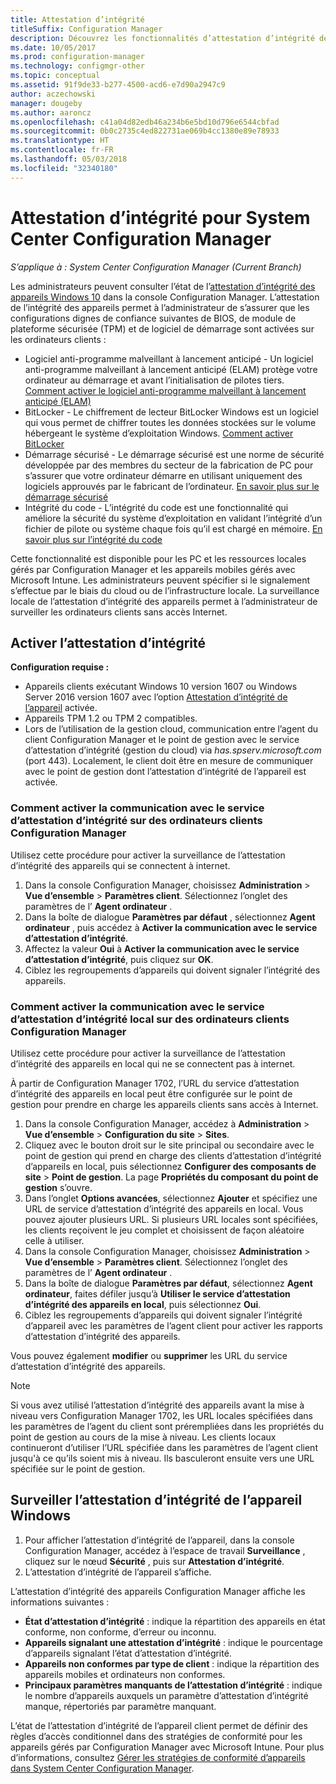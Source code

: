 ```yaml
---
title: Attestation d’intégrité
titleSuffix: Configuration Manager
description: Découvrez les fonctionnalités d’attestation d’intégrité de l’appareil disponibles dans la console Configuration Manager.
ms.date: 10/05/2017
ms.prod: configuration-manager
ms.technology: configmgr-other
ms.topic: conceptual
ms.assetid: 91f9de33-b277-4500-acd6-e7d90a2947c9
author: aczechowski
manager: dougeby
ms.author: aaroncz
ms.openlocfilehash: c41a04d82edb46a234b6e5bd10d796e6544cbfad
ms.sourcegitcommit: 0b0c2735c4ed822731ae069b4cc1380e89e78933
ms.translationtype: HT
ms.contentlocale: fr-FR
ms.lasthandoff: 05/03/2018
ms.locfileid: "32340180"
---
```

# <a name="health-attestation-for-system-center-configuration-manager"></a>Attestation d’intégrité pour System Center Configuration Manager

*S’applique à : System Center Configuration Manager (Current Branch)*

Les administrateurs peuvent consulter l’état de l’[attestation d’intégrité des appareils Windows 10](https://technet.microsoft.com/library/mt592023.aspx) dans la console Configuration Manager.  L’attestation de l’intégrité des appareils permet à l’administrateur de s’assurer que les configurations dignes de confiance suivantes de BIOS, de module de plateforme sécurisée (TPM) et de logiciel de démarrage sont activées sur les ordinateurs clients :  

-   Logiciel anti-programme malveillant à lancement anticipé - Un logiciel anti-programme malveillant à lancement anticipé (ELAM) protège votre ordinateur au démarrage et avant l’initialisation de pilotes tiers. [Comment activer le logiciel anti-programme malveillant à lancement anticipé (ELAM)](https://gallery.technet.microsoft.com/How-to-turn-on-Early-84552ec5)  
-   BitLocker - Le chiffrement de lecteur BitLocker Windows est un logiciel qui vous permet de chiffrer toutes les données stockées sur le volume hébergeant le système d’exploitation Windows.  [Comment activer BitLocker](https://gallery.technet.microsoft.com/How-to-turn-on-BitLocker-34294d3d)  
-   Démarrage sécurisé - Le démarrage sécurisé est une norme de sécurité développée par des membres du secteur de la fabrication de PC pour s’assurer que votre ordinateur démarre en utilisant uniquement des logiciels approuvés par le fabricant de l’ordinateur. [En savoir plus sur le démarrage sécurisé](https://technet.microsoft.com/library/hh824987.aspx)  
-   Intégrité du code - L’intégrité du code est une fonctionnalité qui améliore la sécurité du système d’exploitation en validant l’intégrité d’un fichier de pilote ou système chaque fois qu’il est chargé en mémoire. [En savoir plus sur l’intégrité du code](https://technet.microsoft.com/library/dd348642.aspx)  

Cette fonctionnalité est disponible pour les PC et les ressources locales gérés par Configuration Manager et les appareils mobiles gérés avec Microsoft Intune. Les administrateurs peuvent spécifier si le signalement s’effectue par le biais du cloud ou de l’infrastructure locale. La surveillance locale de l’attestation d’intégrité des appareils permet à l’administrateur de surveiller les ordinateurs clients sans accès Internet.

## <a name="enable-health-attestation"></a>Activer l’attestation d’intégrité

 **Configuration requise :**  

-   Appareils clients exécutant Windows 10 version 1607 ou Windows Server 2016 version 1607 avec l’option [Attestation d’intégrité de l’appareil](https://technet.microsoft.com/windows-server-docs/security/device-health-attestation) activée.
-   Appareils TPM 1.2 ou TPM 2 compatibles.
-   Lors de l’utilisation de la gestion cloud, communication entre l’agent du client Configuration Manager et le point de gestion avec le service d’attestation d’intégrité (gestion du cloud) via *has.spserv.microsoft.com* (port 443). Localement, le client doit être en mesure de communiquer avec le point de gestion dont l’attestation d’intégrité de l’appareil est activée.

### <a name="how-to-enable-health-attestation-service-communication-on-configuration-manager-client-computers"></a>Comment activer la communication avec le service d’attestation d’intégrité sur des ordinateurs clients Configuration Manager

Utilisez cette procédure pour activer la surveillance de l’attestation d’intégrité des appareils qui se connectent à internet.

1.  Dans la console Configuration Manager, choisissez **Administration** > **Vue d’ensemble** > **Paramètres client**.  Sélectionnez l’onglet des paramètres de l’ **Agent ordinateur** .  
2.  Dans la boîte de dialogue **Paramètres par défaut** , sélectionnez **Agent ordinateur** , puis accédez à **Activer la communication avec le service d’attestation d’intégrité**.  
3.  Affectez la valeur **Oui** à **Activer la communication avec le service d’attestation d’intégrité**, puis cliquez sur **OK**.  
4. Ciblez les regroupements d’appareils qui doivent signaler l’intégrité des appareils.

### <a name="how-to-enable-on-premises-health-attestation-service-communication-on-configuration-manager-client-computers"></a>Comment activer la communication avec le service d’attestation d’intégrité local sur des ordinateurs clients Configuration Manager
Utilisez cette procédure pour activer la surveillance de l’attestation d’intégrité des appareils en local qui ne se connectent pas à internet.

À partir de Configuration Manager 1702, l’URL du service d’attestation d’intégrité des appareils en local peut être configurée sur le point de gestion pour prendre en charge les appareils clients sans accès à Internet.

1. Dans la console Configuration Manager, accédez à **Administration** > **Vue d’ensemble** > **Configuration du site** > **Sites**.
2. Cliquez avec le bouton droit sur le site principal ou secondaire avec le point de gestion qui prend en charge des clients d’attestation d’intégrité d’appareils en local, puis sélectionnez **Configurer des composants de site** > **Point de gestion**. La page **Propriétés du composant du point de gestion** s’ouvre.
3. Dans l’onglet **Options avancées**, sélectionnez **Ajouter** et spécifiez une URL de service d’attestation d’intégrité des appareils en local. Vous pouvez ajouter plusieurs URL. Si plusieurs URL locales sont spécifiées, les clients reçoivent le jeu complet et choisissent de façon aléatoire celle à utiliser.
4.  Dans la console Configuration Manager, choisissez **Administration** > **Vue d’ensemble** > **Paramètres client**.  Sélectionnez l’onglet des paramètres de l’ **Agent ordinateur** .  
5.  Dans la boîte de dialogue **Paramètres par défaut**, sélectionnez **Agent ordinateur**, faites défiler jusqu’à **Utiliser le service d’attestation d’intégrité des appareils en local**, puis sélectionnez **Oui**.
6. Ciblez les regroupements d’appareils qui doivent signaler l’intégrité d’appareil avec les paramètres de l’agent client pour activer les rapports d’attestation d’intégrité des appareils.

Vous pouvez également **modifier** ou **supprimer** les URL du service d’attestation d’intégrité des appareils.

> [!NOTE]
> Si vous avez utilisé l’attestation d’intégrité des appareils avant la mise à niveau vers Configuration Manager 1702, les URL locales spécifiées dans les paramètres de l’agent du client sont prérempliées dans les propriétés du point de gestion au cours de la mise à niveau. Les clients locaux continueront d’utiliser l’URL spécifiée dans les paramètres de l’agent client jusqu'à ce qu’ils soient mis à niveau. Ils basculeront ensuite vers une URL spécifiée sur le point de gestion.

## <a name="monitor-device-health-attestation"></a>Surveiller l’attestation d’intégrité de l’appareil Windows

1.  Pour afficher l’attestation d’intégrité de l’appareil, dans la console Configuration Manager, accédez à l’espace de travail **Surveillance** , cliquez sur le nœud **Sécurité** , puis sur **Attestation d’intégrité**.  
2.  L’attestation d’intégrité de l’appareil s’affiche.  

L’attestation d’intégrité des appareils Configuration Manager affiche les informations suivantes :  

-   **État d’attestation d’intégrité** : indique la répartition des appareils en état conforme, non conforme, d’erreur ou inconnu.  
-   **Appareils signalant une attestation d’intégrité** : indique le pourcentage d’appareils signalant l’état d’attestation d’intégrité.  
-   **Appareils non conformes par type de client** : indique la répartition des appareils mobiles et ordinateurs non conformes.  
-   **Principaux paramètres manquants de l’attestation d’intégrité** : indique le nombre d’appareils auxquels un paramètre d’attestation d’intégrité manque, répertoriés par paramètre manquant.

L’état de l’attestation d’intégrité de l’appareil client permet de définir des règles d’accès conditionnel dans des stratégies de conformité pour les appareils gérés par Configuration Manager avec Microsoft Intune. Pour plus d’informations, consultez [Gérer les stratégies de conformité d’appareils dans System Center Configuration Manager](/sccm/protect/deploy-use/device-compliance-policies).  
